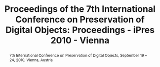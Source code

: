 ---
abstract: 7th International Conference on Preservation of Digital Objects, September
  19 – 24, 2010, Vienna, Austria
creators:
- Kaiser, Max
- Rauber, Andreas
- Constantopoulos, Panos
- Guenther, Rebecca
date: null
document_url: https://services.phaidra.univie.ac.at/api/object/o:245912/download
grand_parent: iPRES
institutions: []
keywords: []
landing_page_url: https://phaidra.univie.ac.at/o:245912
language: eng
layout: publication
license: CC BY-SA 2.0 AT
notes_url: null
parent: iPRES 2010
presentation_url: null
size: 8768074
source_name: iPRES
title: 'Proceedings of the 7th International Conference on Preservation of Digital
  Objects: Proceedings - iPres 2010 - Vienna'
type: paper
year: 2010
---